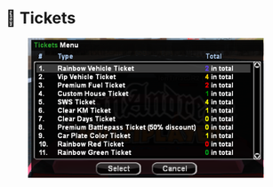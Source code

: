 # 🎫 Tickets

<figure><img src="../../.gitbook/assets/image (1) (1).png" alt=""><figcaption></figcaption></figure>
